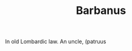 ---
title: Barbanus
letter: B
permalink: "/definitions/bld-barbanus.html"
body: In old Lombardic law. An uncle, (patruus
published_at: '2018-07-07'
source: Black's Law Dictionary 2nd Ed (1910)
layout: post
---